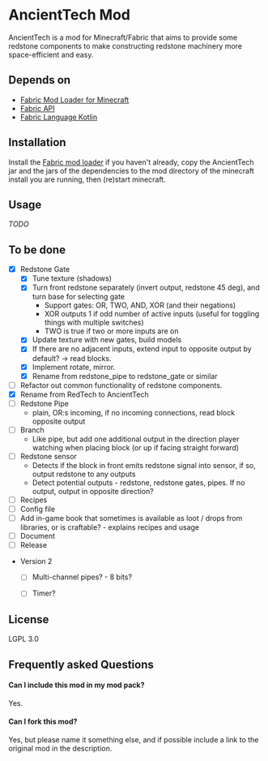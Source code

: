 # AncientTech Mod

AncientTech is a mod for Minecraft/Fabric that aims to provide some redstone components to make constructing redstone machinery more space-efficient and easy.

## Depends on

* [Fabric Mod Loader for Minecraft](https://www.fabricmc.net/)
* [Fabric API](https://www.curseforge.com/minecraft/mc-mods/fabric-api)
* [Fabric Language Kotlin](https://www.curseforge.com/minecraft/mc-mods/fabric-language-kotlin)

## Installation

Install the [Fabric mod loader](https://www.fabricmc.net/) if you haven't already, copy the AncientTech jar and the jars of the dependencies to the mod directory of the minecraft install you are running, then (re)start minecraft.  

## Usage

*TODO*

## To be done

* [x] Redstone Gate
    * [x] Tune texture (shadows)
    * [x] Turn front redstone separately (invert output, redstone 45 deg), and turn base for selecting gate
        * Support gates: OR, TWO, AND, XOR (and their negations)
        * XOR outputs 1 if odd number of active inputs (useful for toggling things with multiple switches)
        * TWO is true if two or more inputs are on
    * [x] Update texture with new gates, build models    
    * [x] If there are no adjacent inputs, extend input to opposite output by default? -> read blocks.
    * [x] Implement rotate, mirror.
    * [x] Rename from redstone_pipe to redstone_gate or similar
* [ ] Refactor out common functionality of redstone components.     
* [x] Rename from RedTech to AncientTech
* [ ] Redstone Pipe
    * plain, OR:s incoming, if no incoming connections, read block opposite output
* [ ] Branch
    * Like pipe, but add one additional output in the direction player watching when placing block (or up if facing straight forward)
* [ ] Redstone sensor
    * Detects if the block in front emits redstone signal into sensor, if so, output redstone to any outputs
    * Detect potential outputs - redstone, redstone gates, pipes.  If no output, output in opposite direction?
* [ ] Recipes
* [ ] Config file
* [ ] Add in-game book that sometimes is available as loot / drops from libraries, or is craftable? - explains recipes and usage
* [ ] Document
* [ ] Release
* Version 2
    * [ ] Multi-channel pipes? - 8 bits?          
    * [ ] Timer?


## License

LGPL 3.0

## Frequently asked Questions

#### Can I include this mod in my mod pack?
Yes.

#### Can I fork this mod?
Yes, but please name it something else, and if possible include a link to the original mod in the description.

